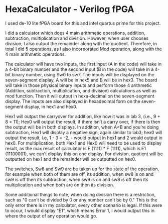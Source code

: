 # HexaCalculator - Verilog fPGA 

I used de-10 lite fPGA board for this and intel quartus prime for this project.

I did a calculator which does 4 main arithmetic operations, addition, subtraction, multiplication and division. However, when user chooses division, I also output the remainder along with the quotient. Therefore, in total I did 5 operations, as I also incorporated Mod operation, along with the 4 main arithmetic operations.

The calculator will have two inputs, the first input (A in the code) will take in a 4-bit binary number and the second input (B in the code) will take in a 4-bit binary number, using Sw0 to sw7. The inputs will be displayed on the seven-segment display, A will be in hex5 and B will be in hex3. The board will take in those physical binary inputs and perform those 4 arithmetic (Addition, subtraction, multiplication, and division) calculations as well as mod function. Then it will output in hexa-decimal on the seven-segment display. The inputs are also displayed in hexadecimal form on the seven-segment display, in hex1 and hex0.

Hex1 will output the carryover for addition, like how it was in lab 3, (i.e., 9 + 8 = 11); Hex0 will output the result, if there isn’t a carry over, if there is then the output will be in both displays. In addition, when A<B and you’re doing subtraction, Hex1 will display a negative sign, again similar to lab3; hex0 will output the result, i.e, 1 - 3 = -2, - would output in hex1 and 2 would output in hex0. For multiplication, both Hex1 and Hex0 will need to be used to display result, as the max result of calculator is F (1111) * F (1111), which is E1 (11100001), we can’t display this on one display. For division, quotient will be outputted on hex1 and the remainder will be outputted on hex0.

The switches, Sw8 and Sw9 are be taken up for the state of the operation, for example when both of them are off, its addition, when sw8 is on and sw9 is off then its subtraction, when sw9 is on and sw8 is off then its multiplication and when both are on then its division.

Some additional things to note, when doing division there is a restriction, such as "0 can't be divided by 0 or any number can't be by 0." This is the only error there is in my calculator, every other scenario is legal. If this were to occur, I would display “E1”, which means Error 1, I would output this in where the output of any operation would go.
